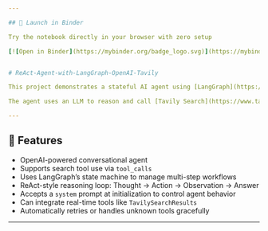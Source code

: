 ```yaml
---

## 🚀 Launch in Binder

Try the notebook directly in your browser with zero setup

[![Open in Binder](https://mybinder.org/badge_logo.svg)](https://mybinder.org/v2/gh/rajsiddarth/ReAct-Agent-with-LangGraph-OpenAI-Tavily/HEAD)


# ReAct-Agent-with-LangGraph-OpenAI-Tavily

This project demonstrates a stateful AI agent using [LangGraph](https://github.com/langchain-ai/langgraph) and [LangChain](https://www.langchain.com/).  

The agent uses an LLM to reason and call [Tavily Search](https://www.tavily.com/) via `TavilySearchResults`, a tool that performs real-time web search and returns rich results in a ReAct-style loop.

---
```


## 📌 Features

- OpenAI-powered conversational agent
- Supports search tool use via `tool_calls`
- Uses LangGraph’s state machine to manage multi-step workflows
- ReAct-style reasoning loop: Thought → Action → Observation → Answer
- Accepts a `system` prompt at initialization to control agent behavior
- Can integrate real-time tools like `TavilySearchResults`
-  Automatically retries or handles unknown tools gracefully
  

---


